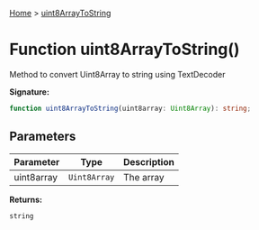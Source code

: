 [Home](../index.md) &gt; [uint8ArrayToString](./uint8arraytostring_1.md)

# Function uint8ArrayToString()

Method to convert Uint8Array to string using TextDecoder

<b>Signature:</b>

```typescript
function uint8ArrayToString(uint8array: Uint8Array): string;
```

## Parameters

|  Parameter | Type | Description |
|  --- | --- | --- |
|  uint8array | `Uint8Array` | The array |

<b>Returns:</b>

`string`

